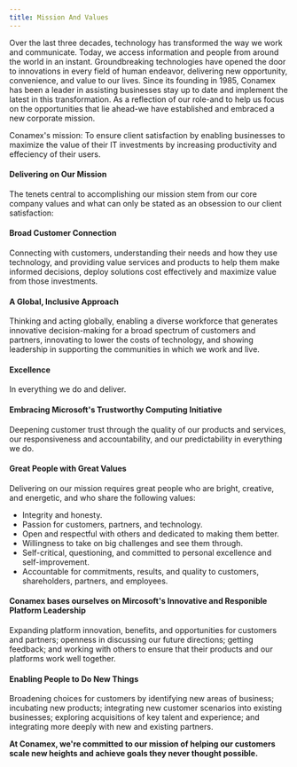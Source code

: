 ```yaml
---
title: Mission And Values
---
```


Over the last three decades, technology has transformed the way
we work and communicate. Today, we access information and people
from around the world in an instant. Groundbreaking technologies
have opened the door to innovations in every field of human
endeavor, delivering new opportunity, convenience, and value to
our lives. Since its founding in 1985, Conamex has been a leader
in assisting businesses stay up to date and implement the latest
in this transformation. As a reflection of our role-and to help
us focus on the opportunities that lie ahead-we have established
and embraced a new corporate mission.

Conamex's mission: To ensure client satisfaction by enabling
businesses to maximize the value of their IT investments by
increasing productivity and effeciency of their users.

#### Delivering on Our Mission

The tenets central to accomplishing our mission stem from our
core company values and what can only be stated as an obsession
to our client satisfaction:

#### Broad Customer Connection

Connecting with customers, understanding their needs and how they
use technology, and providing value services and products to help
them make informed decisions, deploy solutions cost effectively
and maximize value from those investments.

#### A Global, Inclusive Approach

Thinking and acting globally, enabling a diverse workforce that
generates innovative decision-making for a broad spectrum of
customers and partners, innovating to lower the costs of technology,
and showing leadership in supporting the communities in which
we work and live.

#### Excellence

In everything we do and deliver.

#### Embracing Microsoft's Trustworthy Computing Initiative

Deepening customer trust through the quality of our products and
services, our responsiveness and accountability, and our
predictability in everything we do.

#### Great People with Great Values

Delivering on our mission requires great people who are bright,
creative, and energetic, and who share the following values:

* Integrity and honesty.
* Passion for customers, partners, and technology.
* Open and respectful with others and dedicated to making them better.
* Willingness to take on big challenges and see them through.
* Self-critical, questioning, and committed to personal excellence
and self-improvement.
* Accountable for commitments, results, and quality to customers,
shareholders, partners, and employees.

#### Conamex bases ourselves on Mircosoft's Innovative and Responible Platform Leadership

Expanding platform innovation, benefits, and opportunities for
customers and partners; openness in discussing our future directions;
getting feedback; and working with others to ensure that their
products and our platforms work well together.

#### Enabling People to Do New Things

Broadening choices for customers by identifying new areas of
business; incubating new products; integrating new customer
scenarios into existing businesses; exploring acquisitions of
key talent and experience; and integrating more deeply with
new and existing partners.

**At Conamex, we're committed to our mission of helping our
customers scale new heights and achieve goals they never
thought possible.**
